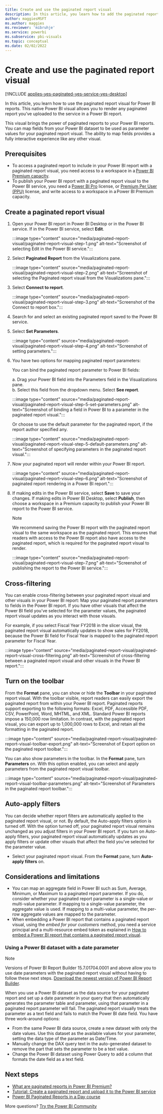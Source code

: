 ```yaml
---
title: Create and use the paginated report visual
description: In this article, you learn how to add the paginated report visual for Power BI reports. 
author: maggiesMSFT
ms.author: maggies
ms.reviewer: 'mibruhje'
ms.service: powerbi
ms.subservice: pbi-visuals
ms.topic: conceptual
ms.date: 02/02/2022
---
```


# Create and use the paginated report visual

[!INCLUDE [applies-yes-paginated-yes-service-yes-desktop](../includes/applies-yes-paginated-yes-service-yes-desktop.md)]

In this article, you learn how to use the paginated report visual for Power BI reports. This native Power BI visual allows you to render any paginated report you’ve uploaded to the service in a Power BI report.  

This visual brings the power of paginated reports to your Power BI reports. You can map fields from your Power BI dataset to be used as parameter values for your paginated report visual. The ability to map fields provides a fully interactive experience like any other visual.  

## Prerequisites

- To access a paginated report to include in your Power BI report with a paginated report visual, you need access to a workspace in a [Power BI Premium capacity](../admin/service-premium-what-is.md).
- To publish your Power BI report with a paginated report visual to the Power BI service, you need a [Power BI Pro](../fundamentals/service-self-service-signup-for-power-bi.md) license, or [Premium Per User (PPU)](../admin/service-premium-per-user-faq.yml) license, and write access to a workspace in a Power BI Premium capacity.

## Create a paginated report visual

1. Open your Power BI report in Power BI Desktop or in the Power BI service. If in the Power BI service, select **Edit**. 

    :::image type="content" source="media/paginated-report-visual/paginated-report-visual-step-1.png" alt-text="Screenshot of selecting Edit in the Power BI service.":::

1. Select **Paginated Report** from the Visualizations pane.  

    :::image type="content" source="media/paginated-report-visual/paginated-report-visual-step-2.png" alt-text="Screenshot of selecting the Paginated report visual from the Visualizations pane.":::

1. Select **Connect to report**.

    :::image type="content" source="media/paginated-report-visual/paginated-report-visual-step-3.png" alt-text="Screenshot of the Connect to report box.":::

1. Search for and select an existing paginated report saved to the Power BI service. 

1. Select **Set Parameters**.

    :::image type="content" source="media/paginated-report-visual/paginated-report-visual-step-4.png" alt-text="Screenshot of setting parameters.":::

1. You have two options for mapping paginated report parameters:  

    You can bind the paginated report parameter to Power BI fields:

    a. Drag your Power BI field into the Parameters field in the Visualizations pane.  
    b. Select this field from the dropdown menu. Select **See report**.

    :::image type="content" source="media/paginated-report-visual/paginated-report-visual-step-5-set-parameters.png" alt-text="Screenshot of binding a field in Power BI to a parameter in the paginated report visual.":::

    Or choose to use the default parameter for the paginated report, if the report author specified any.

    :::image type="content" source="media/paginated-report-visual/paginated-report-visual-step-5-default-parameters.png" alt-text="Screenshot of specifying parameters in the paginated report visual.":::

1. Now your paginated report will render within your Power BI report.  

    :::image type="content" source="media/paginated-report-visual/paginated-report-visual-step-6.png" alt-text="Screenshot of paginated report rendering in a Power BI report.":::

1. If making edits in the Power BI service, select **Save** to save your changes. If making edits in Power BI Desktop, select **Publish**, then choose a workspace in a Premium capacity to publish your Power BI report to the Power BI service.  

    > [!NOTE]
    > We recommend saving the Power BI report with the paginated report visual to the same workspace as the paginated report. This ensures that readers with access to the Power BI report also have access to the paginated report, which is required for the paginated report visual to render.

    :::image type="content" source="media/paginated-report-visual/paginated-report-visual-step-7.png" alt-text="Screenshot of publishing the report to the Power BI service.":::

## Cross-filtering

You can enable cross-filtering between your paginated report visual and other visuals in your Power BI report: Map your paginated report parameters to fields in the Power BI report. If you have other visuals that affect the Power BI field you’ve selected for the parameter values, the paginated report visual updates as you interact with those visuals.

For example, if you select Fiscal Year FY2018 in the slicer visual, the paginated report visual automatically updates to show sales for FY2018, because the Power BI field for Fiscal Year is mapped to the paginated report parameter for Fiscal Year.  

:::image type="content" source="media/paginated-report-visual/paginated-report-visual-cross-filtering.png" alt-text="Screenshot of cross-filtering between a paginated report visual and other visuals in the Power BI report.":::

## Turn on the toolbar

From the **Format** pane, you can show or hide the **Toolbar** in your paginated report visual. With the toolbar visible, report readers can easily export the paginated report from within your Power BI report. Paginated reports support exporting to the following formats: Excel, PDF, Accessible PDF, CSV, PowerPoint, Word, MHTML, and XML. Standard Power BI reports impose a 150,000 row limitation. In contrast, with the paginated report visual, you can export up to 1,000,000 rows to Excel, and retain all the formatting in the paginated report.

:::image type="content" source="media/paginated-report-visual/paginated-report-visual-toolbar-export.png" alt-text="Screenshot of Export option on the paginated report toolbar.":::

You can also show parameters in the toolbar. In the **Format** pane, turn **Parameters** on. With this option enabled, you can select and apply parameters from the paginated report visual toolbar.  

:::image type="content" source="media/paginated-report-visual/paginated-report-visual-toolbar-parameters.png" alt-text="Screenshot of Parameters in the paginated report toolbar.":::

## Auto-apply filters

You can decide whether report filters are automatically applied to the paginated report visual, or not. By default, the Auto-apply filters option is turned off. With the option turned off, your paginated report visual remains unchanged as you adjust filters in your Power BI report. If you turn on Auto-apply filters, your paginated report visual automatically updates as you apply filters or update other visuals that affect the field you’ve selected for the parameter value.  

- Select your paginated report visual. From the **Format** pane, turn **Auto-apply filters** on.

## Considerations and limitations

- You can map an aggregate field in Power BI such as Sum, Average, Minimum, or Maximum to a paginated report parameter. If you do, consider whether your paginated report parameter is a single-value or multi-value parameter. If mapping to a single-value parameter, the aggregate value is used. If mapping to a multi-value parameter, the per-row aggregate values are mapped to the parameter.
- When embedding a Power BI report that contains a paginated report visual, using the *embed for your customers* method, you need a service principal and a multi-resource embed token as explained in [How to embed a Power BI report that contains a paginated report visual](../developer/embedded/embedded-faq.yml#how-can-i-embed-a-power-bi-report-that-contains-a-paginated-report-visual-).

### Using a Power BI dataset with a date parameter

> [!NOTE]
> Versions of Power BI Report Builder 15.7.01704.0001 and above allow you to use date parameters with the paginated report visual without having to follow these next steps. [Download the newest version of Power BI Report Builder](https://aka.ms/pbireportbuilder).

When you use a Power BI dataset as the data source for your paginated report and set up a date parameter in your query that then automatically generates the parameter table and parameter, using that parameter in a paginated report parameter will fail. The paginated report visually treats the parameter as a text field and fails to match the Power BI date field. You have three work-around options:

- From the same Power BI data source, create a new dataset with only the date values. Use this dataset as the available values for your parameter, setting the data type of the parameter as Date/Time.
- Manually change the DAX query text in the auto-generated dataset to remove the part that sets the parameter to be a text value.  
- Change the Power BI dataset using Power Query to add a column that formats the date field as a text field.

## Next steps

- [What are paginated reports in Power BI Premium?](../paginated-reports/paginated-reports-report-builder-power-bi.md) 
- [Tutorial: Create a paginated report and upload it to the Power BI service](../paginated-reports/paginated-reports-quickstart-aw.md) 
- [Power BI Paginated Reports in a Day course](../learning-catalog/paginated-reports-online-course.md) 

More questions? [Try the Power BI Community](https://community.powerbi.com/)
